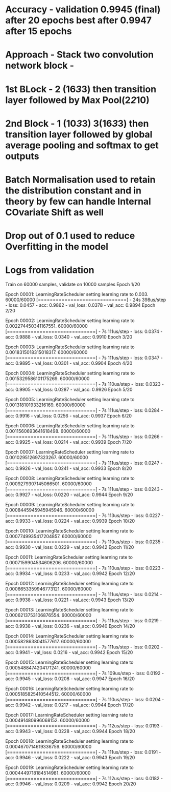 # Accuracy - validation 0.9945 (final) after 20 epochs best after 0.9947 after 15 epochs
# Approach - Stack two convolution network block - 
# 1st BLock - 2 (16*3*3) then transition layer followed by Max Pool(2*2*10)
# 2nd Block - 1 (10*3*3) 3(16*3*3) then transition layer followed by global average pooling and softmax to get outputs
# Batch Normalisation used to retain the distribution constant and in theory by few can handle Internal COvariate Shift as well
# Drop out of 0.1 used to reduce Overfitting in the model
# Logs from validation 

Train on 60000 samples, validate on 10000 samples
Epoch 1/20

Epoch 00001: LearningRateScheduler setting learning rate to 0.003.
60000/60000 [==============================] - 24s 398us/step - loss: 0.0457 - acc: 0.9862 - val_loss: 0.0378 - val_acc: 0.9894
Epoch 2/20

Epoch 00002: LearningRateScheduler setting learning rate to 0.002274450341167551.
60000/60000 [==============================] - 7s 111us/step - loss: 0.0374 - acc: 0.9888 - val_loss: 0.0340 - val_acc: 0.9910
Epoch 3/20

Epoch 00003: LearningRateScheduler setting learning rate to 0.0018315018315018317.
60000/60000 [==============================] - 7s 111us/step - loss: 0.0347 - acc: 0.9895 - val_loss: 0.0301 - val_acc: 0.9904
Epoch 4/20

Epoch 00004: LearningRateScheduler setting learning rate to 0.0015329586101175269.
60000/60000 [==============================] - 7s 110us/step - loss: 0.0323 - acc: 0.9905 - val_loss: 0.0287 - val_acc: 0.9926
Epoch 5/20

Epoch 00005: LearningRateScheduler setting learning rate to 0.001318101933216169.
60000/60000 [==============================] - 7s 111us/step - loss: 0.0284 - acc: 0.9916 - val_loss: 0.0256 - val_acc: 0.9937
Epoch 6/20

Epoch 00006: LearningRateScheduler setting learning rate to 0.0011560693641618498.
60000/60000 [==============================] - 7s 111us/step - loss: 0.0266 - acc: 0.9925 - val_loss: 0.0214 - val_acc: 0.9939
Epoch 7/20

Epoch 00007: LearningRateScheduler setting learning rate to 0.001029512697323267.
60000/60000 [==============================] - 7s 111us/step - loss: 0.0247 - acc: 0.9926 - val_loss: 0.0241 - val_acc: 0.9933
Epoch 8/20

Epoch 00008: LearningRateScheduler setting learning rate to 0.0009279307145066501.
60000/60000 [==============================] - 7s 111us/step - loss: 0.0243 - acc: 0.9927 - val_loss: 0.0220 - val_acc: 0.9944
Epoch 9/20

Epoch 00009: LearningRateScheduler setting learning rate to 0.0008445945945945946.
60000/60000 [==============================] - 7s 113us/step - loss: 0.0227 - acc: 0.9933 - val_loss: 0.0224 - val_acc: 0.9939
Epoch 10/20

Epoch 00010: LearningRateScheduler setting learning rate to 0.0007749935417204857.
60000/60000 [==============================] - 7s 110us/step - loss: 0.0235 - acc: 0.9930 - val_loss: 0.0229 - val_acc: 0.9942
Epoch 11/20

Epoch 00011: LearningRateScheduler setting learning rate to 0.0007159904534606206.
60000/60000 [==============================] - 7s 110us/step - loss: 0.0223 - acc: 0.9934 - val_loss: 0.0233 - val_acc: 0.9942
Epoch 12/20

Epoch 00012: LearningRateScheduler setting learning rate to 0.0006653359946773121.
60000/60000 [==============================] - 7s 111us/step - loss: 0.0214 - acc: 0.9938 - val_loss: 0.0221 - val_acc: 0.9943
Epoch 13/20

Epoch 00013: LearningRateScheduler setting learning rate to 0.0006213753106876554.
60000/60000 [==============================] - 7s 111us/step - loss: 0.0219 - acc: 0.9938 - val_loss: 0.0236 - val_acc: 0.9940
Epoch 14/20

Epoch 00014: LearningRateScheduler setting learning rate to 0.0005828638041577617.
60000/60000 [==============================] - 7s 111us/step - loss: 0.0202 - acc: 0.9941 - val_loss: 0.0216 - val_acc: 0.9942
Epoch 15/20

Epoch 00015: LearningRateScheduler setting learning rate to 0.0005488474204171241.
60000/60000 [==============================] - 7s 109us/step - loss: 0.0192 - acc: 0.9945 - val_loss: 0.0208 - val_acc: 0.9947
Epoch 16/20

Epoch 00016: LearningRateScheduler setting learning rate to 0.0005185825410544512.
60000/60000 [==============================] - 7s 110us/step - loss: 0.0204 - acc: 0.9942 - val_loss: 0.0217 - val_acc: 0.9944
Epoch 17/20

Epoch 00017: LearningRateScheduler setting learning rate to 0.000491480996068152.
60000/60000 [==============================] - 7s 112us/step - loss: 0.0193 - acc: 0.9943 - val_loss: 0.0228 - val_acc: 0.9944
Epoch 18/20

Epoch 00018: LearningRateScheduler setting learning rate to 0.0004670714619336759.
60000/60000 [==============================] - 7s 111us/step - loss: 0.0191 - acc: 0.9946 - val_loss: 0.0222 - val_acc: 0.9943
Epoch 19/20

Epoch 00019: LearningRateScheduler setting learning rate to 0.0004449718184514981.
60000/60000 [==============================] - 7s 112us/step - loss: 0.0182 - acc: 0.9946 - val_loss: 0.0209 - val_acc: 0.9942
Epoch 20/20
